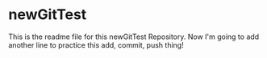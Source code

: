# newGitTest
This is the readme file for this newGitTest Repository.
Now I'm going to add another line to practice this add, commit, push thing!